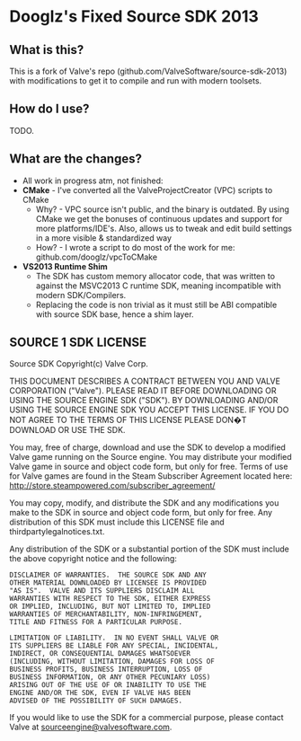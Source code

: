 
# Dooglz's Fixed Source SDK 2013

## What is this?
This is a fork of Valve's repo (github.com/ValveSoftware/source-sdk-2013) with modifications to get it to compile and run with modern toolsets.

## How do I use?

TODO.

## What are the changes?
 - All work in progress atm, not finished:
 - **CMake** - I've converted all the ValveProjectCreator (VPC) scripts to CMake
   - Why? - VPC source isn't public, and the binary is outdated. By using CMake we get the bonuses of continuous updates and support for more platforms/IDE's. Also, allows us to tweak and edit build settings in a more visible & standardized way
   - How? - I wrote a script to do most of the work for me: github.com/dooglz/vpcToCMake
 - **VS2013 Runtime Shim**
   - The SDK has custom memory allocator code, that was written to against the MSVC2013 C runtime SDK, meaning incompatible with modern SDK/Compilers.
   - Replacing the code is non trivial as it must still be ABI compatible with source SDK base, hence a shim layer.

## SOURCE 1 SDK LICENSE

Source SDK Copyright(c) Valve Corp.  

THIS DOCUMENT DESCRIBES A CONTRACT BETWEEN YOU AND VALVE 
CORPORATION ("Valve").  PLEASE READ IT BEFORE DOWNLOADING OR USING 
THE SOURCE ENGINE SDK ("SDK"). BY DOWNLOADING AND/OR USING THE 
SOURCE ENGINE SDK YOU ACCEPT THIS LICENSE. IF YOU DO NOT AGREE TO 
THE TERMS OF THIS LICENSE PLEASE DON�T DOWNLOAD OR USE THE SDK.  

You may, free of charge, download and use the SDK to develop a modified Valve game 
running on the Source engine.  You may distribute your modified Valve game in source and 
object code form, but only for free. Terms of use for Valve games are found in the Steam 
Subscriber Agreement located here: http://store.steampowered.com/subscriber_agreement/ 

You may copy, modify, and distribute the SDK and any modifications you make to the 
SDK in source and object code form, but only for free.  Any distribution of this SDK must 
include this LICENSE file and thirdpartylegalnotices.txt.  
 
Any distribution of the SDK or a substantial portion of the SDK must include the above 
copyright notice and the following: 

    DISCLAIMER OF WARRANTIES.  THE SOURCE SDK AND ANY 
    OTHER MATERIAL DOWNLOADED BY LICENSEE IS PROVIDED 
    "AS IS".  VALVE AND ITS SUPPLIERS DISCLAIM ALL 
    WARRANTIES WITH RESPECT TO THE SDK, EITHER EXPRESS 
    OR IMPLIED, INCLUDING, BUT NOT LIMITED TO, IMPLIED 
    WARRANTIES OF MERCHANTABILITY, NON-INFRINGEMENT, 
    TITLE AND FITNESS FOR A PARTICULAR PURPOSE.  

    LIMITATION OF LIABILITY.  IN NO EVENT SHALL VALVE OR 
    ITS SUPPLIERS BE LIABLE FOR ANY SPECIAL, INCIDENTAL, 
    INDIRECT, OR CONSEQUENTIAL DAMAGES WHATSOEVER 
    (INCLUDING, WITHOUT LIMITATION, DAMAGES FOR LOSS OF 
    BUSINESS PROFITS, BUSINESS INTERRUPTION, LOSS OF 
    BUSINESS INFORMATION, OR ANY OTHER PECUNIARY LOSS) 
    ARISING OUT OF THE USE OF OR INABILITY TO USE THE 
    ENGINE AND/OR THE SDK, EVEN IF VALVE HAS BEEN 
    ADVISED OF THE POSSIBILITY OF SUCH DAMAGES.  
 
       
If you would like to use the SDK for a commercial purpose, please contact Valve at 
sourceengine@valvesoftware.com.
